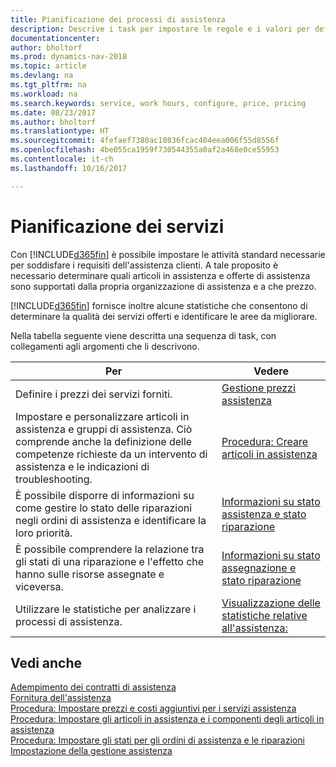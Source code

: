 ```yaml
---
title: Pianificazione dei processi di assistenza
description: Descrive i task per impostare le regole e i valori per definire i criteri e i processi di assistenza.
documentationcenter: 
author: bholtorf
ms.prod: dynamics-nav-2018
ms.topic: article
ms.devlang: na
ms.tgt_pltfrm: na
ms.workload: na
ms.search.keywords: service, work hours, configure, price, pricing
ms.date: 08/23/2017
ms.author: bholtorf
ms.translationtype: HT
ms.sourcegitcommit: 4fefaef7380ac10836fcac404eea006f55d8556f
ms.openlocfilehash: 4be055ca1959f730544355a0af2a468e0ce55953
ms.contentlocale: it-ch
ms.lasthandoff: 10/16/2017

---
```

# <a name="planning-services"></a>Pianificazione dei servizi
Con [!INCLUDE[d365fin](includes/d365fin_md.md)] è possibile impostare le attività standard necessarie per soddisfare i requisiti dell'assistenza clienti. A tale proposito è necessario determinare quali articoli in assistenza e offerte di assistenza sono supportati dalla propria organizzazione di assistenza e a che prezzo.   

[!INCLUDE[d365fin](includes/d365fin_md.md)] fornisce inoltre alcune statistiche che consentono di determinare la qualità dei servizi offerti e identificare le aree da migliorare.
  
Nella tabella seguente viene descritta una sequenza di task, con collegamenti agli argomenti che li descrivono.   
  
|**Per**|**Vedere**|  
|------------|-------------|  
|Definire i prezzi dei servizi forniti.|[Gestione prezzi assistenza](service-service-price-management.md)|
|Impostare e personalizzare articoli in assistenza e gruppi di assistenza. Ciò comprende anche la definizione delle competenze richieste da un intervento di assistenza e le indicazioni di troubleshooting.| [Procedura: Creare articoli in assistenza](service-how-to-create-service-items.md)|  
|È possibile disporre di informazioni su come gestire lo stato delle riparazioni negli ordini di assistenza e identificare la loro priorità.|[Informazioni su stato assistenza e stato riparazione](service-service-order-status-and-repair-status.md)|  
|È possibile comprendere la relazione tra gli stati di una riparazione e l'effetto che hanno sulle risorse assegnate e viceversa.|[Informazioni su stato assegnazione e stato riparazione](service-allocation-status-and-repair-status.md)|  
|Utilizzare le statistiche per analizzare i processi di assistenza. | [Visualizzazione delle statistiche relative all'assistenza:](service-service-statistics.md) |

## <a name="see-also"></a>Vedi anche
[Adempimento dei contratti di assistenza](service-fulfill-service-contracts.md)  
[Fornitura dell'assistenza](service-deliver-service.md)  
[Procedura: Impostare prezzi e costi aggiuntivi per i servizi assistenza](service-how-setup-service-costs-pricing.md)  
[Procedura: Impostare gli articoli in assistenza e i componenti degli articoli in assistenza](service-how-setup-service-items.md)  
[Procedura: Impostare gli stati per gli ordini di assistenza e le riparazioni](service-order-repair-status.md)  
[Impostazione della gestione assistenza](service-setup-service.md)  

